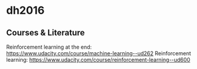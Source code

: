 # dh2016

## Courses & Literature
Reinforcement learning at the end:
https://www.udacity.com/course/machine-learning--ud262
Reinforcement learning:
https://www.udacity.com/course/reinforcement-learning--ud600
